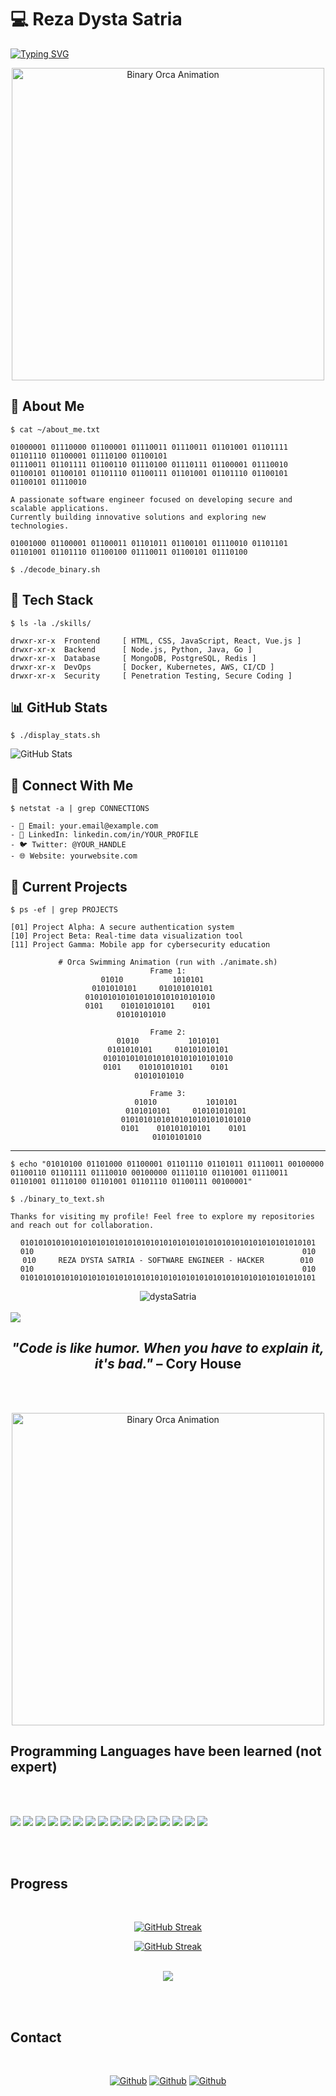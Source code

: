 # 💻 Reza Dysta Satria

[![Typing SVG](https://readme-typing-svg.herokuapp.com?font=Courier&duration=3000&color=%2300FF00&background=%23000000&center=true&vCenter=true&width=600&height=100&lines=Welcome!+I'm+Reza+Dysta+Satria;A+Software+Engineer;%24+./access_granted.sh)](https://git.io/typing-svg)

<div align="center">
  <img src="https://raw.githubusercontent.com/rezadysta/rezadysta/main/binary-orca.gif" alt="Binary Orca Animation" width="500">
</div>

<!-- Note: You'll need to create and upload the binary-orca.gif file to your repository -->
<!-- Instructions for creating the GIF are at the bottom of this README -->

## 🔐 About Me

`$ cat ~/about_me.txt`
```
01000001 01110000 01100001 01110011 01110011 01101001 01101111 01101110 01100001 01110100 01100101
01110011 01101111 01100110 01110100 01110111 01100001 01110010 01100101 01100101 01101110 01100111 01101001 01101110 01100101 01100101 01110010

A passionate software engineer focused on developing secure and scalable applications.
Currently building innovative solutions and exploring new technologies.

01001000 01100001 01100011 01101011 01100101 01110010 01101101 01101001 01101110 01100100 01110011 01100101 01110100
```

`$ ./decode_binary.sh`


## 💾 Tech Stack

`$ ls -la ./skills/`
```
drwxr-xr-x  Frontend     [ HTML, CSS, JavaScript, React, Vue.js ]
drwxr-xr-x  Backend      [ Node.js, Python, Java, Go ]
drwxr-xr-x  Database     [ MongoDB, PostgreSQL, Redis ]
drwxr-xr-x  DevOps       [ Docker, Kubernetes, AWS, CI/CD ]
drwxr-xr-x  Security     [ Penetration Testing, Secure Coding ]
```

## 📊 GitHub Stats

`$ ./display_stats.sh`

![GitHub Stats](https://github-readme-stats.vercel.app/api?username=YOUR_USERNAME&show_icons=true&theme=chartreuse-dark)

## 🔌 Connect With Me

`$ netstat -a | grep CONNECTIONS`
```
- 📧 Email: your.email@example.com
- 💼 LinkedIn: linkedin.com/in/YOUR_PROFILE
- 🐦 Twitter: @YOUR_HANDLE
- 🌐 Website: yourwebsite.com
```

## 🚀 Current Projects

`$ ps -ef | grep PROJECTS`
```
[01] Project Alpha: A secure authentication system
[10] Project Beta: Real-time data visualization tool
[11] Project Gamma: Mobile app for cybersecurity education
```

<div align="center">
  
```
# Orca Swimming Animation (run with ./animate.sh)
Frame 1:
   01010           1010101          
 0101010101     010101010101        
01010101010101010101010101010        
0101    010101010101    0101         
       01010101010                   

Frame 2:
       01010           1010101       
     0101010101     010101010101     
    01010101010101010101010101010    
    0101    010101010101    0101     
           01010101010               

Frame 3:
           01010           1010101   
         0101010101     010101010101 
        01010101010101010101010101010
        0101    010101010101    0101 
               01010101010           
```
  
</div>

---

`$ echo "01010100 01101000 01100001 01101110 01101011 01110011 00100000 01100110 01101111 01110010 00100000 01110110 01101001 01110011 01101001 01110100 01101001 01101110 01100111 00100001"`

`$ ./binary_to_text.sh`
```
Thanks for visiting my profile! Feel free to explore my repositories and reach out for collaboration.
```

<!-- Binary Signature -->
<div align="center">
  
```
010101010101010101010101010101010101010101010101010101010101010101
010                                                            010
010     REZA DYSTA SATRIA - SOFTWARE ENGINEER - HACKER        010
010                                                            010
010101010101010101010101010101010101010101010101010101010101010101
```
  
</div>

<!-- 
To use the animated typing effect:
1. Replace 'YOUR_USERNAME' in the GitHub stats URL with your actual GitHub username
2. Update the social links and email with your actual contact information
3. Customize the content to reflect your skills and projects
-->




<div align=center><img src="https://komarev.com/ghpvc/?username=dystaSatria&style=flat-square&color=000000" alt="dystaSatria" ></div>
<br>
<img src ="https://readme-typing-svg.herokuapp.com/?font=Courier&background=000000&color=%2300FF00&size=80&center=true&vCenter=true&width=1700&height=400&lines=Welcome+!++I'm+Reza+Dysta+Satria;A+Software+Engineer;"
</img>

<div align="center">
<h2><em>"Code is like humor. When you have to explain it, it's bad."</em> – Cory House</h2>
</div>



<br><br>
<div align="center">
  <img src="https://raw.githubusercontent.com/rezadysta/rezadysta/main/binary-orca.gif" alt="Binary Orca Animation" width="500">
</div>
<!-- Note: You'll need to create and upload the binary-orca.gif file to your repository -->
<!--Instructions for creating the GIF are at the bottom of this README -->
<!-- <img src ="https://readme-typing-svg.herokuapp.com/?font=Playfair+Display&color=%23000000&size=110&center=true&vCenter=true&width=1700&height=400&lines=Welcome+!++I'm+Reza+Dysta+Satria;A+Software+Engineer;">-->

## Programming Languages have been learned (not expert)
<br><br>

<p>
  <img src="https://img.shields.io/badge/Python-000000?style=for-the-badge&logo=python&logoColor=white" />
  <img src="https://img.shields.io/badge/HTML5-000000?style=for-the-badge&logo=html5&logoColor=white" />
  <img src="https://img.shields.io/badge/CSS3-000000?style=for-the-badge&logo=css3&logoColor=white" />
  <img src="https://img.shields.io/badge/JavaScript-000000?style=for-the-badge&logo=javascript&logoColor=white" />
  <img src="https://img.shields.io/badge/TypeScript-000000?style=for-the-badge&logo=typescript&logoColor=white" />
  <img src="https://img.shields.io/badge/C-000000?style=for-the-badge&logo=c&logoColor=white" />
  <img src="https://img.shields.io/badge/C%2B%2B-000000?style=for-the-badge&logo=c%2B%2B&logoColor=white" />
  <img src="https://img.shields.io/badge/C%23-000000?style=for-the-badge&logo=c-sharp&logoColor=white" />
  <img src="https://img.shields.io/badge/Java-000000?style=for-the-badge&logo=java&logoColor=white" />
  <img src="https://img.shields.io/badge/PHP-000000?style=for-the-badge&logo=php&logoColor=white" />
  <img src="https://img.shields.io/badge/Swift-000000?style=for-the-badge&logo=swift&logoColor=white" />
  <img src="https://img.shields.io/badge/Go-000000?style=for-the-badge&logo=go&logoColor=white" />
  <img src="https://img.shields.io/badge/Ruby-000000?style=for-the-badge&logo=ruby&logoColor=white" />
  <img src="https://img.shields.io/badge/json-000000?style=for-the-badge&logo=json&logoColor=white" />
  <img src="https://img.shields.io/badge/Haskell-000000?style=for-the-badge&logo=json&logoColor=white" />
  <img src="https://img.shields.io/badge/flutter-000000?style=for-the-badge&logo=json&logoColor=white" />
</p>
<br><br>

## Progress
<br>


<div align="center">

[![GitHub Streak](https://streak-stats.demolab.com?user=dystaSatria&theme=highcontrast&mode=weekly)](https://git.io/streak-stats)

</div>

<div align="center">


  [![GitHub Streak](https://streak-stats.demolab.com?user=dystaSatria&theme=highcontrast)](https://git.io/streak-stats)



</div>
<br>


<div align="center">

<img align="center" src="https://github-readme-stats.vercel.app/api/top-langs/?username=dystaSatria&layout=compact&theme=cobalt&hide_border=true" />

</div>



  




<br><br>

## Contact 
<br>

<div align=center>
  
[<img  alt="Github" src="https://img.shields.io/badge/GitHub-000000.svg?&style=for-the-badge&logo=Github&logoColor=white"/>](https://github.com/dystaSatria) 
[<img  alt="Github" src="https://img.shields.io/badge/Instagram-000000.svg?&style=for-the-badge&logo=Instagram&logoColor=white"/>](https://www.instagram.com/dyzzta/)
[<img  alt="Github" src="https://img.shields.io/badge/LinkedIn-000000.svg?&style=for-the-badge&logo=linkedIn&logoColor=white"/>](https://www.linkedin.com/in/reza-dysta-satria-9b0a431b2/)


</div>

